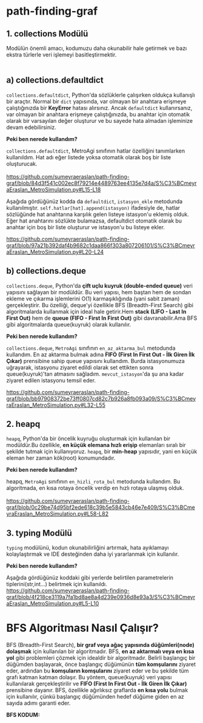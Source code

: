 # path-finding-graf

## 1. collections Modülü ##
Modülün önemli amacı, kodumuzu daha okunabilir hale getirmek ve bazı ekstra türlerle veri işlemeyi basitleştirmektir. <br/> <br/> 

## a) collections.defaultdict ## 
`collections.defaultdict`, Python'da sözlüklerle çalışırken oldukça kullanışlı bir araçtır. Normal bir `dict` yapısında, var olmayan bir anahtara erişmeye çalıştığınızda bir **KeyError** hatası alırsınız. Ancak `defaultdict` kullanırsanız, var olmayan bir anahtara erişmeye çalıştığınızda, bu anahtar için otomatik olarak bir varsayılan değer oluşturur ve bu sayede hata almadan işleminize devam edebilirsiniz. <br/> 
    
   **Peki ben nerede kullandım?** <br/>
   
   `collections.defaultdict`, MetroAgi sınıfının hatlar özelliğini tanımlarken kullanıldım. Hat adı eğer listede yoksa otomatik olarak boş bir liste oluşturucak. <br/> <br/>
   https://github.com/sumeyraeraslan/path-finding-graf/blob/84d3f541c002ec8f79214e4489763ee4135e7d4a/S%C3%BCmeyraEraslan_MetroSimulation.py#L15-L18 

   Aşağıda gördüğünüz kodda da `defaultdict`, `istasyon_ekle` metodunda kullanılmıştır. `self.hatlar[hat].append(istasyon)` ifadesiyle de, hatlar sözlüğünde hat anahtarına karşılık gelen listeye istasyon'u eklemiş olduk. Eğer hat anahtarını sözlükte bulamazsa, defaultdict otomatik olarak bu anahtar için boş bir liste oluşturur ve istasyon'u bu listeye ekler.

https://github.com/sumeyraeraslan/path-finding-graf/blob/97a21b392daf4b9682c1daa866f303a807206101/S%C3%BCmeyraEraslan_MetroSimulation.py#L20-L24

## b) collections.deque ##
`collections.deque`, Python'da **çift uçlu kuyruk (double-ended queue)** veri yapısını sağlayan bir modüldür. Bu veri yapısı, hem baştan hem de sondan ekleme ve çıkarma işlemlerini O(1) karmaşıklığında (yani sabit zaman) gerçekleştirir. Bu özelliği, deque'yi özellikle BFS (Breadth-First Search) gibi algoritmalarda kullanmak için ideal hale getirir.Hem **stack (LIFO - Last In First Out)** hem de **queue (FIFO - First In First Out)** gibi davranabilir.Ama BFS gibi algoritmalarda queue(kuyruk) olarak kullanılır. <br/> 

**Peki ben nerede kullandım?** <br/> 

`collections.deque`, `MetroAgi` sınıfının `en_az_aktarma_bul` metodunda kullandım. En az aktarma bulmak adına **FIFO (First In First Out - İlk Giren İlk Çıkar)** prensibine sahip queue yapısını kullandım. Burda istasyonumuza uğrayarak, istasyonu ziyaret edildi olarak set ettikten sonra queue(kuyruk)'tan atmasını sağladım. `mevcut_istasyon`'da şu ana kadar ziyaret edilen istasyonu temsil eder.

https://github.com/sumeyraeraslan/path-finding-graf/blob/bb97908372be73ff0807cd82c7b926a8fb093a09/S%C3%BCmeyraEraslan_MetroSimulation.py#L32-L55


## 2. heapq ##
`heapq`, Python'da bir öncelik kuyruğu oluşturmak için kullanılan bir modüldür.Bu özellikle, **en küçük elemana hızlı erişip** elemanları sıralı bir şekilde tutmak için kullanıyoruz. `heapq`, bir **min-heap** yapısıdır, yani en küçük eleman her zaman kök(root) konumundadır. <br/> 

**Peki ben nerede kullandım?** <br/> 

heapq, `MetroAgi` sınıfının `en_hizli_rota_bul` metodunda kullandım. Bu algoritmada, en kısa rotaya öncelik verdip en hızlı rotaya ulaşmış olduk.  <br/>  
https://github.com/sumeyraeraslan/path-finding-graf/blob/0c29be74d95bf2ede618c39b5e5843cb46e7e409/S%C3%BCmeyraEraslan_MetroSimulation.py#L58-L82

## 3. typing Modülü
`typing` modülünü, kodun okunabilirliğini artırmak, hata ayıklamayı kolaylaştırmak ve IDE desteğinden daha iyi yararlanmak için kullanılır.

 **Peki ben nerede kullandım?** <br/>

 Aşağıda gördüğünüz koddaki gibi yerlerde belirtilen parametrelerin tiplerini(str,int...) belirtmek için kullanıldı.
https://github.com/sumeyraeraslan/path-finding-graf/blob/4f218ce3119a7fa1bd8ae8a4d239e0936d8e93a3/S%C3%BCmeyraEraslan_MetroSimulation.py#L5-L10

# BFS Algoritması Nasıl Çalışır?
BFS (Breadth-First Search), **bir graf veya ağaç yapısında düğümleri(node) dolaşmak** için kullanılan bir algoritmadır. BFS, **en az aktarmalı veya en kısa yol** gibi problemleri çözmek için idealdir bir algoritmadır. Belirli başlangıç bir düğümden başlayarak, önce başlangıç düğümünün **tüm komşularını** ziyaret eder, ardından bu **komşuların komşularını** ziyaret eder ve bu şekilde tüm grafı katman katman dolaşır. Bu yöntem, queue(kuyruk) veri yapısı kullanılarak gerçekleştirilir ve **FIFO (First In First Out - İlk Giren İlk Çıkar)** prensibine dayanır. BFS, özellikle ağırlıksız graflarda **en kısa yolu** bulmak için kullanılır, çünkü başlangıç düğümünden hedef düğüme giden en az sayıda adımı garanti eder.

**BFS KODUM:**



